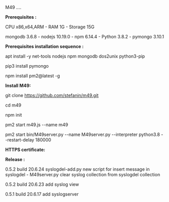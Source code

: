 M49 ....

**Prerequisites :**

CPU x86,x64,ARM - RAM 1G - Storage 15G 

mongodb 3.6.8 - nodejs 10.19.0 - npm 6.14.4 - Python 3.8.2 - pymongo 3.10.1

**Prerequisites installation sequence :**

apt install -y net-tools nodejs npm mongodb dos2unix python3-pip

pip3 install pymongo

npm install pm2@latest -g


**Install M49:**

git clone https://github.com/stefanin/m49.git

cd m49

npm init

pm2 start m49.js --name m49

pm2 start bin/M49server.py --name M49server.py --interpreter python3.8 --restart-delay 180000


**HTTPS certificate:**


**Release :**

0.5.2 build 20.6.24 syslogdel-add.py new script for insert message in syslogdel - M49server.py clear syslog collection from syslogdel collection  
                    
0.5.2 build 20.6.23 add syslog view

0.5.1 build 20.6.17 add syslogserver
